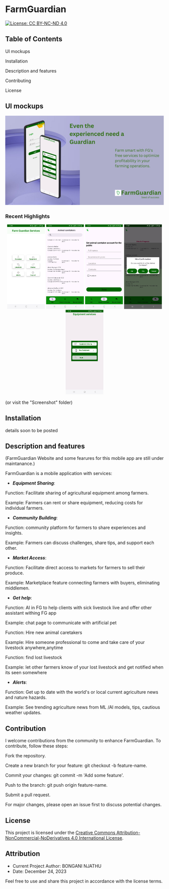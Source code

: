 
# FarmGuardian

[![License: CC BY-NC-ND 4.0](https://img.shields.io/badge/License-CC%20BY--NC--ND%204.0-lightgrey.svg)](https://creativecommons.org/licenses/by-nc-nd/4.0/)





## Table of Contents

UI mockups

Installation

Description and features

Contributing

License

## UI mockups

<img src="images/screenshots/FG.png" alt="App serviices,Home" width="820">

### Recent Highlights


<p align="center">


 <img src="images/screenshots/Screenshot_20240329_154609.jpg" alt="App serviices,Home" width="120">

<img src="images/screenshots/Screenshot_20240329_165057.jpg" alt="App serviices,Home" width="120">
<img src="images/screenshots/Screenshot_20240329_165554.jpg" alt="Become Animal caretaker" width="120">
<img src="images/screenshots/Screenshot_20240329_174701.jpg" alt="Registration" width="120">
<img src="images/screenshots/Screenshot_20240317_153631.jpg" alt="Equipment services" width="120">




(or visit the "Screenshot" folder)


## Installation

details soon to be posted 

## Description and features

(FarmGuardian Website and some fearures for this mobile app are still under maintanance.)

FarmGuardian is a mobile application with services:

* ***Equipment Sharing***:

Function: Facilitate sharing of agricultural equipment among farmers.

Example: Farmers can rent or share equipment, reducing costs for individual farmers.

* ***Community Building***:

Function:  community platform for farmers to share experiences and insights.

Example: Farmers can discuss challenges, share tips, and support each other.

* ***Market Access***:

Function: Facilitate direct access to markets for farmers to sell their produce.

Example: Marketplace feature connecting farmers with buyers, eliminating middlemen.

* ***Get help***:

Function: AI in FG to help clients with sick livestock live and offer other assistant withing FG app

Example: chat page to communicate with artificial pet

Function:  Hire  new animal caretakers 

Example:  Hire someone professional to come and take care of your livestock anywhere,anytime

Function: find lost livestock

Example:  let other farmers know of your lost livestock and get notified when its seen somewhere



* ***Alerts***:

Function: Get up to date with the world's or local current agriculture news and nature hazards.

Example: See trending agriculture news from ML /AI models, tips, cautious weather updates.






## Contribution
I welcome contributions from the community to enhance FarmGuardian. To contribute, follow these steps:

Fork the repository.

Create a new branch for your feature: git checkout -b feature-name.

Commit your changes: git commit -m 'Add some feature'.

Push to the branch: git push origin feature-name.

Submit a pull request.

For major changes, please open an issue first to discuss potential changes.

## License

This project is licensed under the [Creative Commons Attribution-NonCommercial-NoDerivatives 4.0 International License](LICENSE.md).

## Attribution

- Current Project Author: BONGANI NJATHU
- Date: December 24, 2023

Feel free to use and share this project in accordance with the license terms.


